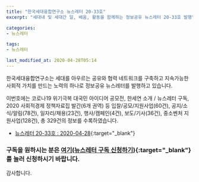 ```yaml
---
title: "한국세대융합연구소 뉴스레터 20-33호"
excerpt: "세대내 및 세대간 일, 배움, 활동을 함께하는 정보공유 뉴스레터 20-33호 발행" 

categories:
- 뉴스레터

tags:
- 뉴스레터

last_modified_at: 2020-04-28T05:14
---
```


한국세대융합연구소는 세대를 아우르는 공유와 협력 네트워크를 구축하고 지속가능한 사회적 가치를 만드는 노력의 하나로 정보공유 뉴스레터를 발행하고 있습니다.

이번호에는 코로나19 위기극복 대국민 아이디어 공모전, 한세연 소개 / 뉴스레터 구독, 2020 사회적경제 정책자료집 발간(6개 권역) 등 입찰/공모/지원사업(60건), 공지/소식/알림(78건), 일자리/채용(23건), 행사/캠페인(4건), 보도/기사(36건), 중소벤처 지원사업(128건), 총 329건의 정보를 수록하였습니다.

* [뉴스레터 20-33호 : 2020-04-28](https://drive.google.com/uc?export=view&id=1NdMBORIU-DBC4qEL4YmejmW1AHHyj73J){:target="_blank"}


### 구독을 원하시는 분은 [여기(뉴스레터 구독 신청하기)](https://forms.gle/MJ5gVHCdunBXXWVB7){:target="_blank"} 를 눌러 신청하시기 바랍니다.


감사합니다.